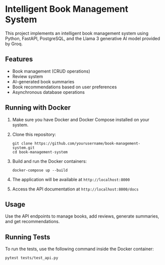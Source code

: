 # Intelligent Book Management System

This project implements an intelligent book management system using Python, FastAPI, PostgreSQL, and the Llama 3 generative AI model provided by Groq.

## Features

- Book management (CRUD operations)
- Review system
- AI-generated book summaries
- Book recommendations based on user preferences
- Asynchronous database operations

## Running with Docker

1. Make sure you have Docker and Docker Compose installed on your system.

2. Clone this repository:
   ```
   git clone https://github.com/yourusername/book-management-system.git
   cd book-management-system
   ```

3. Build and run the Docker containers:
   ```
   docker-compose up --build
   ```

4. The application will be available at `http://localhost:8000`

5. Access the API documentation at `http://localhost:8000/docs`

## Usage

Use the API endpoints to manage books, add reviews, generate summaries, and get recommendations.

## Running Tests

To run the tests, use the following command inside the Docker container:

```
pytest tests/test_api.py
```
